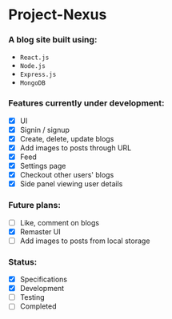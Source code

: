 # Project-Nexus

### A blog site built using:

- `React.js`
- `Node.js`
- `Express.js`
- `MongoDB`

### Features currently under development:

- [x] UI
- [x] Signin / signup
- [x] Create, delete, update blogs
- [x] Add images to posts through URL
- [x] Feed
- [x] Settings page
- [x] Checkout other users' blogs
- [x] Side panel viewing user details

### Future plans:

- [ ] Like, comment on blogs
- [x] Remaster UI
- [ ] Add images to posts from local storage

### Status:
- [x] Specifications
- [x] Development
- [ ] Testing
- [ ] Completed
